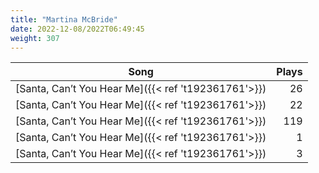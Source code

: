 ```yaml
---
title: "Martina McBride"
date: 2022-12-08/2022T06:49:45
weight: 307
---
```




 Song | Plays 
----- | -----:
[Santa, Can’t You Hear Me]({{< ref 't192361761'>}}) | 26
[Santa, Can’t You Hear Me]({{< ref 't192361761'>}}) | 22
[Santa, Can’t You Hear Me]({{< ref 't192361761'>}}) | 119
[Santa, Can’t You Hear Me]({{< ref 't192361761'>}}) | 1
[Santa, Can’t You Hear Me]({{< ref 't192361761'>}}) | 3
